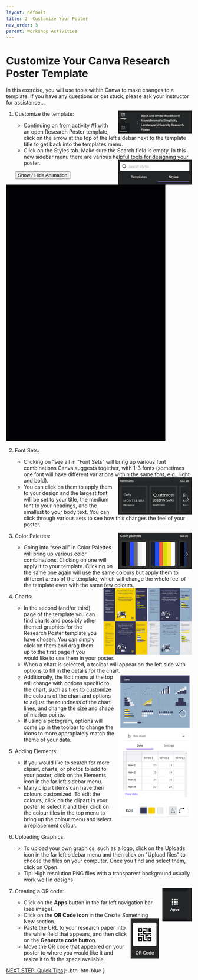 ```yaml
---
layout: default
title: 2 -Customize Your Poster
nav_order: 3
parent: Workshop Activities
---
```


# Customize Your Canva Research Poster Template

In this exercise, you will use tools within Canva to make changes to a template.  If you have any questions or get stuck, please ask your instructor for assistance...

1.  Customize the template: <img src="images/06.png" alt="new slide menu" style="float:right;width:200px;margin-left:10px;">
    -   Continuing on from activity #1 with an open Research Poster template, click on the arrow at the top of the left sidebar next to the template title to get back into the templates menu. 
    -   Click on the Styles tab. Make sure the Search field is empty. In this new sidebar menu there are various helpful tools for designing your poster. <img src="images/07.png" alt="new slide menu" style="float:right;width:200px;margin-left:10px;">
    
      <button onclick="toggle('gif1')">Show / Hide Animation </button>
<div id="gif1">
      <img src="images/canva-pp1.gif">
      </div>
      
2.  Font Sets:
    -   Clicking on “see all in “Font Sets” will bring up various font combinations Canva suggests together,  with 1-3 fonts (sometimes one font will have different variations within the same font, e.g., light and bold). <img src="images/08.png" alt="new slide menu" style="float:right;width:200px;margin-left:10px;">
    -   You can click on them to apply them to your design and the largest font will be set to your title, the medium font to your headings, and the smallest to your body text. You can click through various sets to see how this changes the feel of your poster.
  
3.  Color Palettes:<img src="images/09.png" alt="new slide menu" style="float:right;width:200px;margin-left:10px;">
    -   Going into “see all” in Color Palettes will bring up various color combinations. Clicking on one will apply it to your template. Clicking on the same one again will use the same colours but apply them to different areas of the template, which will change the whole feel of the template even with the same few colours. <img src="images/26.png" alt="new slide menu" style="float:right;width:240px;margin-left:10px;">

4.  Charts:
    -   In the second (and/or third) page of the template you can find charts and possibly other themed graphics for the Research Poster template you have chosen. You can simply click on them and drag them up to the first page if you would like to use them in your poster.
    -   When a chart is selected, a toolbar will appear on the left side with options to fill in the details for the chart.<img src="images/27.png" alt="new slide menu" style="float:right;width:200px;margin-left:10px;"><br>
    -   Additionally, the Edit menu at the top will change with options specific to the chart, such as tiles to customize the colours of the chart and options to adjust the roundness of the chart lines, and change the size and shape of marker points.
    -   If using a pictogram, options will come up in the toolbar to change the icons to more appropiately match the theme of your data.

5.  Adding Elements:
    -   If you would like to search for more clipart, charts, or photos to add to your poster, click on the Elements icon in the far left sidebar menu.
    -   Many clipart items can have their colours customized. To edit the colours, click on the clipart in your poster to select it and then click on the colour tiles in the top menu to bring up the colour menu and select a replacement colour. 

6.  Uploading Graphics: 
    -   To upload your own graphics, such as a logo, click on the Uploads icon in the far left sidebar menu and then click on "Upload files" to choose the files on your computer. Once you find and select them, click on Open.
    -   Tip: High resolution PNG files with a transparent background usually work well in designs.
  
7.  Creating a QR code:<img src="images/21.png" alt="new slide menu" style="float:right;margin-left:10px;">
    -   Click on the **Apps** button in the far left navigation bar (see image).
    -   Click on the **QR Code icon** in the Create Something New section. <img src="images/22.png" alt="new slide menu" style="float:right;margin-left:10px;">
    -   Paste the URL to your research paper into the while field that appears, and then click on the **Generate code button**.
    -   Move the QR code that appeared on your poster to where you would like it and resize it to fit the space available.

<script>  
    function toggle(input) {
        var x = document.getElementById(input);
        if (x.style.display === "none") {
            x.style.display = "block";
        } else {
            x.style.display = "none";
        }
    }
</script>

[NEXT STEP: Quick Tips](tips.html){: .btn .btn-blue }
